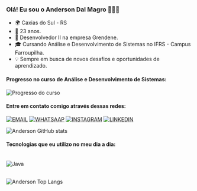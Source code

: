 ### Olá! Eu sou o Anderson Dal Magro 👨🏼‍💻

- 🌍  Caxias do Sul - RS
- 🎂  23 anos.
- 💼  Desenvolvedor II na empresa Grendene.
- 🎓  Cursando Análise e Desenvolvimento de Sistemas no IFRS - Campus Farroupilha.
- 💡  Sempre em busca de novos desafios e oportunidades de aprendizado.

#### Progresso no curso de Análise e Desenvolvimento de Sistemas:

![Progresso do curso](https://progress-bar.dev/50/)

#### Entre em contato comigo através dessas redes:

[![EMAIL](https://img.shields.io/badge/Gmail-D14836?style=for-the-badge&logo=gmail&logoColor=white)](https://mail.google.com/mail/u/0/?tab=rm&ogbl#inbox)
[![WHATSAAP](https://img.shields.io/badge/WhatsApp-25D366?style=for-the-badge&logo=whatsapp&logoColor=white)](https://wa.link/d2ea2d)
[![INSTAGRAM](https://img.shields.io/badge/Instagram-E4405F?style=for-the-badge&logo=instagram&logoColor=white)](https://www.instagram.com/anderdalmagro/)
[![LINKEDIN](https://img.shields.io/badge/LinkedIn-0077B5?style=for-the-badge&logo=linkedin&logoColor=white)](https://www.linkedin.com/in/anderson-dal-magro-6b5319125/)


![Anderson GitHub stats](https://github-readme-stats.vercel.app/api?username=AndersonDalMagro&show_icons=true&theme=tokyonight)

#### Tecnologias que eu utilizo no meu dia a dia:

<div style="display: inline_block"><br/>
<img align="center" alt="Java" src="https://img.shields.io/badge/Java-ED8B00?style=for-the-badge&logo=openjdk&logoColor=white" />
</div><br/>

![Anderson Top Langs](https://github-readme-stats.vercel.app/api/top-langs/?username=AndersonDalMagro&hide_progress=true&theme=tokyonight)
